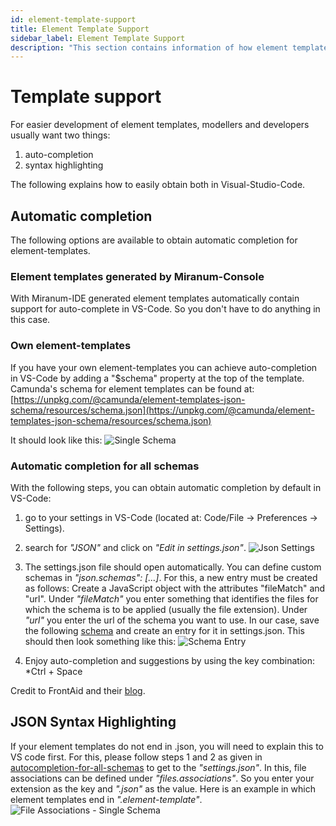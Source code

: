 ```yaml
---
id: element-template-support
title: Element Template Support
sidebar_label: Element Template Support
description: "This section contains information of how element templates are supported in the miranum ide."
---
```


# Template support
For easier development of element templates, modellers and developers usually want two things:

1. auto-completion
2. syntax highlighting

The following explains how to easily obtain both in Visual-Studio-Code.

## Automatic completion
The following options are available to obtain automatic completion for element-templates.

### Element templates generated by Miranum-Console
With Miranum-IDE generated element templates automatically contain support for auto-complete in VS-Code.
So you don't have to do anything in this case.

### Own element-templates
If you have your own element-templates you can achieve auto-completion in VS-Code by adding a "$schema" property at the top of the template.
Camunda's schema for element templates can be found at:
[https://unpkg.com/@camunda/element-templates-json-schema/resources/schema.json](https://unpkg.com/@camunda/element-templates-json-schema/resources/schema.json)

It should look like this:
![Single Schema](@site/docs/components/miranum-ide/static/img/singleSchema.png)

### Automatic completion for all schemas
With the following steps, you can obtain automatic completion by default in VS-Code:

1. go to your settings in VS-Code (located at: Code/File -> Preferences -> Settings).

2. search for *"JSON"* and click on *"Edit in settings.json"*.
    ![Json Settings](@site/docs/components/miranum-ide/static/img/jsonSettings.png)

3. The settings.json file should open automatically.
You can define custom schemas in *"json.schemas": [...]*.
For this, a new entry must be created as follows:
Create a JavaScript object with the attributes "fileMatch" and "url".
Under *"fileMatch"* you enter something that identifies the files for which the schema is to be applied (usually the file extension).
Under *"url"* you enter the url of the schema you want to use.
In our case, save the following [schema](https://github.com/camunda/element-templates-json-schema/blob/master/packages/element-templates-json-schema/resources/schema.json)
and create an entry for it in settings.json.
This should then look something like this:
    ![Schema Entry](@site/docs/components/miranum-ide/static/img/schemaEntry.png)

4. Enjoy auto-completion and suggestions by using the key combination: *Ctrl + Space

Credit to FrontAid and their [blog](https://frontaid.io/blog/json-schema-vscode/).


## JSON Syntax Highlighting
If your element templates do not end in .json, you will need to explain this to VS code first.
For this, please follow steps 1 and 2 as given in [autocompletion-for-all-schemas](#autocompletion-for-all-schemas)
to get to the *"settings.json"*.
In this, file associations can be defined under *"files.associations"*.
So you enter your extension as the key and *".json"* as the value.
Here is an example in which element templates end in *".element-template"*.
![File Associations - Single Schema](@site/docs/components/miranum-ide/static/img/fileAssociations.png)
